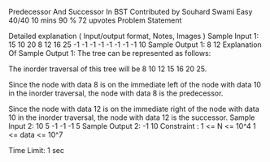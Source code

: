 Predecessor And Successor In BST
Contributed by
Souhard Swami
Easy
40/40
10 mins
90 %
72 upvotes
Problem Statement



Detailed explanation ( Input/output format, Notes, Images )
Sample Input 1:
15 10 20 8 12 16 25 -1 -1 -1 -1 -1 -1 -1 -1
10
Sample Output 1:
8 12
Explanation Of Sample Output 1:
The tree can be represented as follows:

The inorder traversal of this tree will be 8 10 12 15 16 20 25.

Since the node with data 8 is on the immediate left of the node with data 10 in the inorder traversal, the node with data 8 is the predecessor.

Since the node with data 12 is on the immediate right of the node with data 10 in the inorder traversal, the node with data 12 is the successor.
Sample Input 2:
10 5 -1 -1 -1
5
Sample Output 2:
-1 10
Constraint :
1 <= N <= 10^4
1 <= data <= 10^7

Time Limit: 1 sec